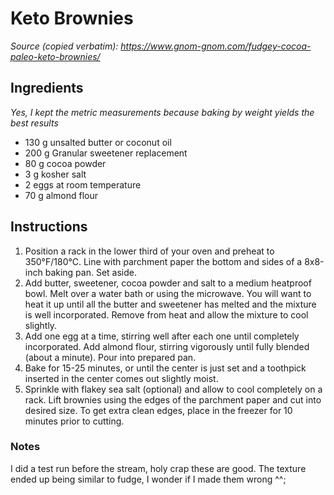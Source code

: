 # Keto Brownies
*Source (copied verbatim): https://www.gnom-gnom.com/fudgey-cocoa-paleo-keto-brownies/*

## Ingredients
*Yes, I kept the metric measurements because baking by weight yields the best results*

* 130 g unsalted butter or coconut oil
* 200 g Granular sweetener replacement
* 80 g cocoa powder
* 3 g kosher salt
* 2 eggs at room temperature
* 70 g almond flour

## Instructions

1. Position a rack in the lower third of your oven and preheat to 350°F/180°C. Line with parchment paper the bottom and sides of a 8x8-inch baking pan. Set aside. 
2. Add butter, sweetener, cocoa powder and salt to a medium heatproof bowl. Melt over a water bath or using the microwave. You will want to heat it up until all the butter and sweetener has melted and the mixture is well incorporated. Remove from heat and allow the mixture to cool slightly. 
3. Add one egg at a time, stirring well after each one until completely incorporated. Add almond flour, stirring vigorously until fully blended (about a minute). Pour into prepared pan. 
4. Bake for 15-25 minutes, or until the center is just set and a toothpick inserted in the center comes out slightly moist.
5. Sprinkle with flakey sea salt (optional) and allow to cool completely on a rack. Lift brownies using the edges of the parchment paper and cut into desired size. To get extra clean edges, place in the freezer for 10 minutes prior to cutting. 

### Notes
I did a test run before the stream, holy crap these are good. The texture ended up being similar to fudge, I wonder if I made them wrong ^^;
